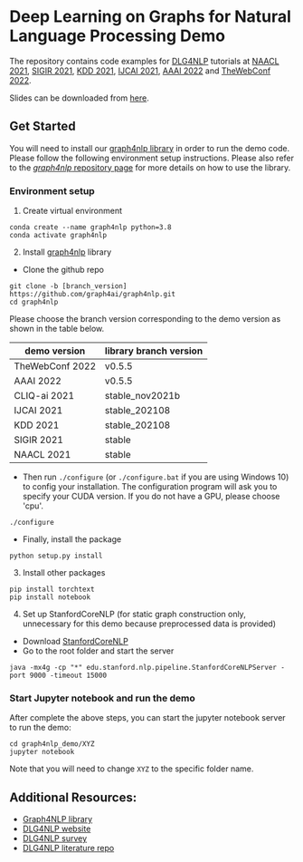 # Deep Learning on Graphs for Natural Language Processing Demo


The repository contains code examples for [DLG4NLP](https://dlg4nlp.github.io) tutorials at [NAACL 2021](https://2021.naacl.org), [SIGIR 2021](https://sigir.org/sigir2021/), [KDD 2021](https://www.kdd.org/kdd2021/), [IJCAI 2021](http://ijcai-21.org), [AAAI 2022](https://aaai.org/Conferences/AAAI-22/) and [TheWebConf 2022](https://www2022.thewebconf.org/conference-schedule/).

Slides can be downloaded from [here](https://dlg4nlp.github.io/tutorials.html).


## Get Started

You will need to install our [graph4nlp library](https://github.com/graph4ai/graph4nlp) in order to run the demo code. Please follow the following environment setup instructions. Please also refer to the [*graph4nlp* repository page](https://github.com/graph4ai/graph4nlp#readme) for more details on how to use the library.


### Environment setup

1. Create virtual environment
```
conda create --name graph4nlp python=3.8
conda activate graph4nlp
```

2. Install [graph4nlp](https://github.com/graph4ai/graph4nlp) library
- Clone the github repo
```
git clone -b [branch_version] https://github.com/graph4ai/graph4nlp.git
cd graph4nlp
```
Please choose the branch version corresponding to the demo version as shown in the table below.

| demo version | library branch version |  
| ---- | ---- |  
| TheWebConf 2022 | v0.5.5 |
| AAAI 2022 | v0.5.5 |  
| CLIQ-ai 2021 | stable_nov2021b |  
| IJCAI 2021 | stable_202108 |  
| KDD 2021 | stable_202108 |  
| SIGIR 2021 | stable |  
| NAACL 2021 | stable |  


- Then run `./configure` (or `./configure.bat` if you are using Windows 10) to config your installation. The configuration program will ask you to specify your CUDA version. If you do not have a GPU, please choose 'cpu'.
```
./configure
```
- Finally, install the package
```
python setup.py install
```
3. Install other packages
```
pip install torchtext
pip install notebook
```

4. Set up StanfordCoreNLP (for static graph construction only, unnecessary for this demo because preprocessed data is provided)
- Download [StanfordCoreNLP](https://stanfordnlp.github.io/CoreNLP/)
- Go to the root folder and start the server
```
java -mx4g -cp "*" edu.stanford.nlp.pipeline.StanfordCoreNLPServer -port 9000 -timeout 15000
```


### Start Jupyter notebook and run the demo

After complete the above steps, you can start the jupyter notebook server to run the demo:
```
cd graph4nlp_demo/XYZ
jupyter notebook
```
Note that you will need to change `XYZ` to the specific folder name.

## Additional Resources:

* [Graph4NLP library](https://github.com/graph4ai/graph4nlp)
* [DLG4NLP website](https://dlg4nlp.github.io/index.html)
* [DLG4NLP survey](https://arxiv.org/pdf/2106.06090)
* [DLG4NLP literature repo](https://github.com/graph4ai/graph4nlp_literature)

<!-- ### Citation: -->

